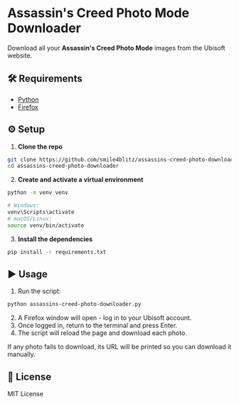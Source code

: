 # Assassin's Creed Photo Mode Downloader

Download all your **Assassin's Creed Photo Mode** images from the Ubisoft website.

## 🛠 Requirements

- [Python](https://www.python.org/downloads/)
- [Firefox](https://www.firefox.com/)

## ⚙️ Setup

1. **Clone the repo**

```bash
git clone https://github.com/smile4blitz/assassins-creed-photo-downloader.git
cd assassins-creed-photo-downloader
```

2. **Create and activate a virtual environment**

```bash
python -m venv venv

# Windows:
venv\Scripts\activate
# macOS/Linux:
source venv/bin/activate
```

3. **Install the dependencies**

```bash
pip install -r requirements.txt
```

## ▶️ Usage

1. Run the script:

```bash
python assassins-creed-photo-downloader.py
```

2. A Firefox window will open - log in to your Ubisoft account.
3. Once logged in, return to the terminal and press Enter.
4. The script will reload the page and download each photo.

If any photo fails to download, its URL will be printed so you can download it manually.

## 🧾 License

MIT License
